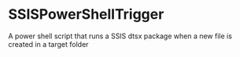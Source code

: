 # SSISPowerShellTrigger
A power shell script that runs a SSIS dtsx package when a new file is created in a target folder
